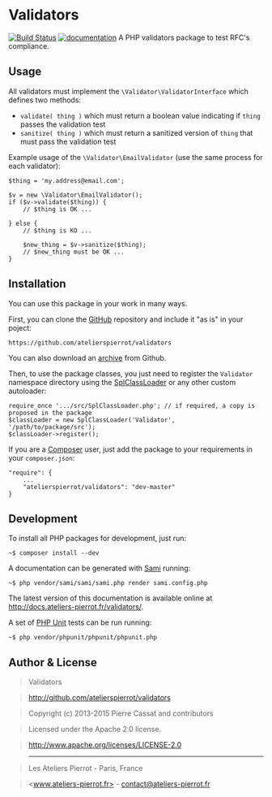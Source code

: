 Validators
==========

[![Build Status](https://travis-ci.org/atelierspierrot/validators.svg?branch=master)](https://travis-ci.org/atelierspierrot/validators)
[![documentation](http://img.ateliers-pierrot-static.fr/readthe-doc.png)](http://docs.ateliers-pierrot.fr/validators/)
A PHP validators package to test RFC's compliance.

## Usage

All validators must implement the `\Validator\ValidatorInterface` which defines two methods:

-   `validate( thing )` which must return a boolean value indicating if `thing` passes the
    validation test
-   `sanitize( thing )` which must return a sanitized version of `thing` that must pass the
    validation test

Example usage of the `\Validator\EmailValidator` (use the same process for each validator):

    $thing = 'my.address@email.com';

    $v = new \Validator\EmailValidator();
    if ($v->validate($thing)) {
        // $thing is OK ...

    } else {
        // $thing is KO ...

        $new_thing = $v->sanitize($thing);
        // $new_thing must be OK ...
    }


## Installation

You can use this package in your work in many ways.

First, you can clone the [GitHub](https://github.com/atelierspierrot/validators) repository
and include it "as is" in your poject:

    https://github.com/atelierspierrot/validators

You can also download an [archive](https://github.com/atelierspierrot/validators/downloads)
from Github.

Then, to use the package classes, you just need to register the `Validator` namespace directory
using the [SplClassLoader](https://gist.github.com/jwage/221634) or any other custom autoloader:

    require_once '.../src/SplClassLoader.php'; // if required, a copy is proposed in the package
    $classLoader = new SplClassLoader('Validator', '/path/to/package/src');
    $classLoader->register();

If you are a [Composer](http://getcomposer.org/) user, just add the package to your requirements
in your `composer.json`:

    "require": {
        ...
        "atelierspierrot/validators": "dev-master"
    }


## Development

To install all PHP packages for development, just run:

    ~$ composer install --dev

A documentation can be generated with [Sami](https://github.com/fabpot/Sami) running:

    ~$ php vendor/sami/sami/sami.php render sami.config.php

The latest version of this documentation is available online at <http://docs.ateliers-pierrot.fr/validators/>.

A set of [PHP Unit](http://phpunit.de/manual/current/en/index.html) tests can be run running:

    ~$ php vendor/phpunit/phpunit/phpunit.php


## Author & License

>    Validators

>    http://github.com/atelierspierrot/validators

>    Copyright (c) 2013-2015 Pierre Cassat and contributors

>    Licensed under the Apache 2.0 license.

>    http://www.apache.org/licenses/LICENSE-2.0

>    ----

>    Les Ateliers Pierrot - Paris, France

>    <www.ateliers-pierrot.fr> - <contact@ateliers-pierrot.fr>

